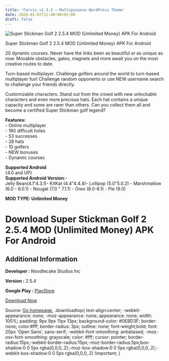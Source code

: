 ```yaml
---
title: 'Farvis v1.3.3 – Multipurpose WordPress Theme'
date: 2020-01-07T12:40:00+01:00
draft: false
---
```


![Super Stickman Golf 2 2.5.4 MOD (Unlimited Money) APK For Android](https://i0.wp.com/apkhome.net/wp-content/uploads/2020/01/Super-Stickman-Golf-2-2.5.4-MOD-Unlimited-Money.png "Super Stickman Golf 2 2.5.4 MOD (Unlimited Money) APK For Android")

  

Super Stickman Golf 2 2.5.4 MOD (Unlimited Money) APK For Android

20 dynamic courses. Never have the links been as beautiful or as unique as now. Movable obstacles, gates, magnets and more await you on the most creative routes to date.

Turn-based multiplayer. Challenge golfers around the world to turn-based multiplayer fun! Challenge random opponents or use NEW username search to challenge your friends directly.

Customizable characters. Stand out from the crowd with new unlockable characters and even more precious hats. Each hat contains a unique capacity and some are rarer than others. Can you collect them all and become a certified Super Stickman golf legend?

**Features:**  
\- Online multiplayer  
\- 180 difficult holes  
\- 53 successes  
\- 28 hats  
\- 10 golfers  
\- NEW bonuses  
\- Dynamic courses

**Supported Android**  
{4.0 and UP}  
**Supported Android Version**:-  
Jelly Bean(4.1"4.3.1)- KitKat (4.4"4.4.4)- Lollipop (5.0"5.0.2) - Marshmallow (6.0 - 6.0.1) - Nougat (7.0 " 7.1.1) - Oreo (8.0-8.1) - Pie (9.0)

**MOD TYPE: Unlimited Money**

Download Super Stickman Golf 2 2.5.4 MOD (Unlimited Money) APK For Android
==========================================================================

Additional Information
----------------------

**Developer :** Noodlecake Studios Inc

**Version :** 2.5.4

**Google Play :** [PlayStore](https://play.google.com/store/apps/details?id=com.noodlecake.ssg2&hl=ru)

  

[Download Now](https://store4app.co/post/super-stickman-golf-2-2-5-4-mod-unlimited-money-apk-for-android_1578393026)

  
Source: [Go homepage.](https://store4app.co/post/super-stickman-golf-2-2-5-4-mod-unlimited-money-apk-for-android_1578393026) .downloadtop{ text-align:center; -webkit-appearance: none; -moz-appearance: none; appearance: none; width: 100%; padding: 9px 9px 11px 13px; background-color: #0EBD3F; border: none; color:#fff; border-radius: 3px; outline: none; font-weight;bold; font: 20px 'Open Sans', sans-serif; -webkit-font-smoothing: antialiased; -moz-osx-font-smoothing: grayscale; color: #fff; cursor: pointer; border-radius:15px;-webkit-border-radius:15px;-moz-border-radius:5px;box-shadow:0 0 5px rgba(0,0,0,.2);-moz-box-shadow:0 0 5px rgba(0,0,0,.2);-webkit-box-shadow:0 0 5px rgba(0,0,0,.2) !important; }